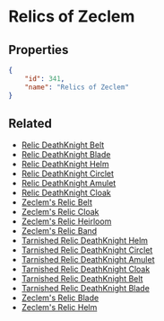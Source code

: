 # Relics of Zeclem

<no description available>

## Properties

```json
{
    "id": 341,
    "name": "Relics of Zeclem"
}
```

## Related

- [Relic DeathKnight Belt](../items/20132-relic-deathknight-belt.md)
- [Relic DeathKnight Blade](../items/20133-relic-deathknight-blade.md)
- [Relic DeathKnight Helm](../items/20128-relic-deathknight-helm.md)
- [Relic DeathKnight Circlet](../items/20129-relic-deathknight-circlet.md)
- [Relic DeathKnight Amulet](../items/20130-relic-deathknight-amulet.md)
- [Relic DeathKnight Cloak](../items/20131-relic-deathknight-cloak.md)
- [Zeclem's Relic Belt](../items/20126-zeclem-s-relic-belt.md)
- [Zeclem's Relic Cloak](../items/20125-zeclem-s-relic-cloak.md)
- [Zeclem's Relic Heirloom](../items/20124-zeclem-s-relic-heirloom.md)
- [Zeclem's Relic Band](../items/20123-zeclem-s-relic-band.md)
- [Tarnished Relic DeathKnight Helm](../items/20145-tarnished-relic-deathknight-helm.md)
- [Tarnished Relic DeathKnight Circlet](../items/20146-tarnished-relic-deathknight-circlet.md)
- [Tarnished Relic DeathKnight Amulet](../items/20147-tarnished-relic-deathknight-amulet.md)
- [Tarnished Relic DeathKnight Cloak](../items/20148-tarnished-relic-deathknight-cloak.md)
- [Tarnished Relic DeathKnight Belt](../items/20149-tarnished-relic-deathknight-belt.md)
- [Tarnished Relic DeathKnight Blade](../items/20150-tarnished-relic-deathknight-blade.md)
- [Zeclem's Relic Blade](../items/20127-zeclem-s-relic-blade.md)
- [Zeclem's Relic Helm](../items/20122-zeclem-s-relic-helm.md)

